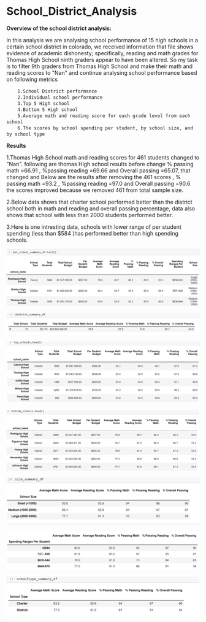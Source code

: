 # School_District_Analysis

**Overview of the school district analysis:**
    
In this analysis we are analysing school performance of 15 high schools in a certain school district in colorado, we received information that file shows evidence of academic dishonesty; specifically, reading and math grades for Thomas High School ninth graders appear to have been altered. So my task is to filter 9th graders from Thomas High School and make their math and reading scores to "Nan" and continue analysing school performance based on following metrics
            
        1.School District performance 
        2.Individual school performance 
        3.Top 5 High school 
        4.Bottom 5 High school
        5.Average math and reading score for each grade level from each school
        6.The scores by school spending per student, by school size, and by school type

**Results**

1.Thomas High School math and reading scores for 461 students changed to 
"Nan". following are thomas High school results before change % passing math =66.91 , %passing reading =69.66 and Overall passing =65.07, that changed and Below are the results after removing the 461 scores , % passing math =93.2 , %passing reading =97.0 and Overall passing =90.6 the scores improved because we removed 461 from total sample size.

2.Below data shows that charter school performed better than the district school both in math and reading and overall passing percentage, data also shows that school with less than 2000 students performed better.

3.Here is one intresting data, schools with lower range of per student spending (less than $584 )has performed better than high spending schools. 
        

![ths](resources/THS.PNG)

![School District performance ](resources/districtsummary.PNG)

![Top 5 High school  ](resources/top5.PNG)

![bottom 5 High school  ](resources/bottom5.PNG)

![school size  ](resources/sizesummary.PNG)

![school spending  ](resources/spending.PNG)

![school type  ](resources/schooltype.PNG)